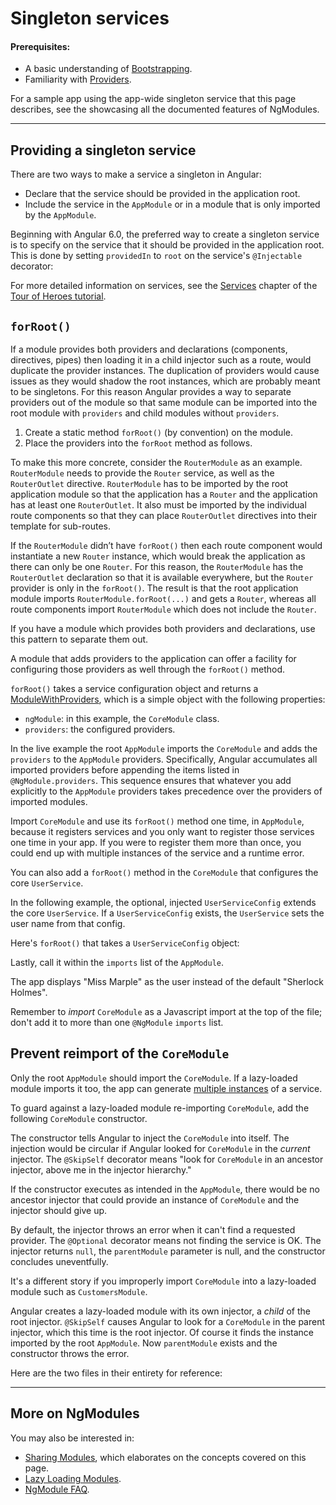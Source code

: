# Singleton services

#### Prerequisites:

* A basic understanding of [Bootstrapping](guide/bootstrapping).
* Familiarity with [Providers](guide/providers).

For a sample app using the app-wide singleton service that this page describes, see the
<live-example name="ngmodules"></live-example> showcasing all the documented features of NgModules.

<hr />

## Providing a singleton service

There are two ways to make a service a singleton in Angular:

* Declare that the service should be provided in the application root.
* Include the service in the `AppModule` or in a module that is only imported by the `AppModule`.

Beginning with Angular 6.0, the preferred way to create a singleton service is to specify on the service that it should be provided in the application root. This is done by setting `providedIn` to `root` on the service's `@Injectable` decorator:

<code-example path="providers/src/app/user.service.0.ts"  header="src/app/user.service.0.ts" linenums="false"> </code-example>


For more detailed information on services, see the [Services](tutorial/toh-pt4) chapter of the
[Tour of Heroes tutorial](tutorial).


## `forRoot()`

If a module provides both providers and declarations (components, directives, pipes) then loading it in a child injector such as a route, would duplicate the provider instances. The duplication of providers would cause issues as they would shadow the root instances, which are probably meant to be singletons. For this reason Angular provides a way to separate providers out of the module so that same module can be imported into the root module with `providers` and child modules without `providers`.

1. Create a static method `forRoot()` (by convention) on the module.
2. Place the providers into the `forRoot` method as follows.

<!-- MH: show a simple example how to do that without going to deep into it. -->

To make this more concrete, consider the `RouterModule` as an example. `RouterModule` needs to provide the `Router` service, as well as the `RouterOutlet` directive. `RouterModule` has to be imported by the root application module so that the application has a `Router` and the application has at least one `RouterOutlet`. It also must be imported by the individual route components so that they can place `RouterOutlet` directives into their template for sub-routes.

If the `RouterModule` didn’t have `forRoot()` then each route component would instantiate a new `Router` instance, which would break the application as there can only be one `Router`. For this reason, the `RouterModule` has the `RouterOutlet` declaration so that it is available everywhere, but the `Router` provider is only in the `forRoot()`. The result is that the root application module imports `RouterModule.forRoot(...)` and gets a `Router`, whereas all route components import `RouterModule` which does not include the `Router`.

If you have a module which provides both providers and declarations, use this pattern to separate them out.

A module that adds providers to the application can offer a
facility for configuring those providers as well through the
`forRoot()` method.

`forRoot()` takes a service configuration object and returns a
[ModuleWithProviders](api/core/ModuleWithProviders), which is
a simple object with the following properties:

* `ngModule`: in this example, the `CoreModule` class.
* `providers`: the configured providers.

In the <live-example name="ngmodules">live example</live-example>
the root `AppModule` imports the `CoreModule` and adds the
`providers` to the `AppModule` providers. Specifically,
Angular accumulates all imported providers
before appending the items listed in `@NgModule.providers`.
This sequence ensures that whatever you add explicitly to
the `AppModule` providers takes precedence over the providers
of imported modules.

Import `CoreModule` and use its `forRoot()` method one time, in `AppModule`, because it registers services and you only want to register those services one time in your app. If you were to register them more than once, you could end up with multiple instances of the service and a runtime error.

You can also add a `forRoot()` method in the `CoreModule` that configures
the core `UserService`.

In the following example, the optional, injected `UserServiceConfig`
extends the core `UserService`. If a `UserServiceConfig` exists, the `UserService` sets the user name from that config.

<code-example path="ngmodules/src/app/core/user.service.ts" region="ctor" header="src/app/core/user.service.ts (constructor)" linenums="false">

</code-example>

Here's `forRoot()` that takes a `UserServiceConfig` object:

<code-example path="ngmodules/src/app/core/core.module.ts" region="for-root" header="src/app/core/core.module.ts (forRoot)" linenums="false">

</code-example>

Lastly, call it within the `imports` list of the `AppModule`.

<code-example path="ngmodules/src/app/app.module.ts" region="import-for-root" header="src/app/app.module.ts (imports)" linenums="false">

</code-example>

The app displays "Miss Marple" as the user instead of the default "Sherlock Holmes".

Remember to _import_ `CoreModule` as a Javascript import at the top of the file; don't add it to more than one `@NgModule` `imports` list.

<!-- KW--Does this mean that if we need it elsewhere we only import it at the top? I thought the services would all be available since we were importing it into `AppModule` in `providers`. -->

## Prevent reimport of the `CoreModule`

Only the root `AppModule` should import the `CoreModule`. If a
lazy-loaded module imports it too, the app can generate
[multiple instances](guide/ngmodule-faq#q-why-bad) of a service.

To guard against a lazy-loaded module re-importing `CoreModule`, add the following `CoreModule` constructor.

<code-example path="ngmodules/src/app/core/core.module.ts" region="ctor" header="src/app/core/core.module.ts" linenums="false">

</code-example>

The constructor tells Angular to inject the `CoreModule` into itself.
The injection would be circular if Angular looked for
`CoreModule` in the _current_ injector. The `@SkipSelf`
decorator means "look for `CoreModule` in an ancestor
injector, above me in the injector hierarchy."

If the constructor executes as intended in the `AppModule`,
there would be no ancestor injector that could provide an instance of `CoreModule` and the injector should give up.

By default, the injector throws an error when it can't
find a requested provider.
The `@Optional` decorator means not finding the service is OK.
The injector returns `null`, the `parentModule` parameter is null,
and the constructor concludes uneventfully.

It's a different story if you improperly import `CoreModule` into a lazy-loaded module such as `CustomersModule`.

Angular creates a lazy-loaded module with its own injector,
a _child_ of the root injector.
`@SkipSelf` causes Angular to look for a `CoreModule` in the parent injector, which this time is the root injector.
Of course it finds the instance imported by the root `AppModule`.
Now `parentModule` exists and the constructor throws the error.

Here are the two files in their entirety for reference:

<code-tabs linenums="false">
 <code-pane
   header="app.module.ts"
   path="ngmodules/src/app/app.module.ts">
 </code-pane>
 <code-pane
   header="core.module.ts"
   region="whole-core-module"
   path="ngmodules/src/app/core/core.module.ts">
 </code-pane>
</code-tabs>


<hr>

## More on NgModules

You may also be interested in:
* [Sharing Modules](guide/sharing-ngmodules), which elaborates on the concepts covered on this page.
* [Lazy Loading Modules](guide/lazy-loading-ngmodules).
* [NgModule FAQ](guide/ngmodule-faq).
